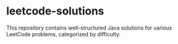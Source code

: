 # leetcode-solutions
 This repository contains well-structured Java solutions for various LeetCode problems, categorized by difficulty.
